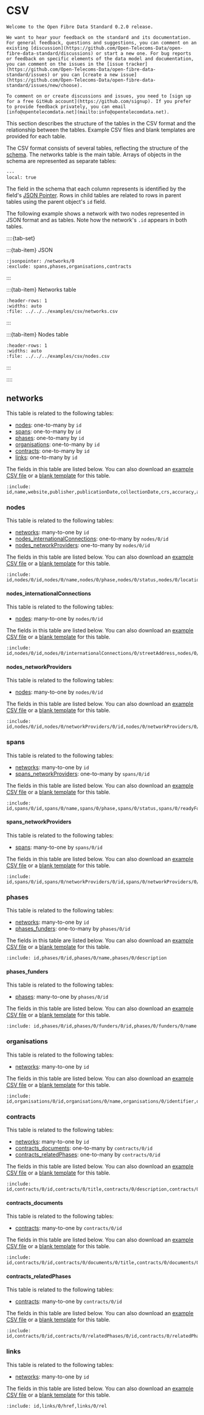 # CSV

```{admonition} 0.2.0 release
Welcome to the Open Fibre Data Standard 0.2.0 release.

We want to hear your feedback on the standard and its documentation. For general feedback, questions and suggestions, you can comment on an existing [discussion](https://github.com/Open-Telecoms-Data/open-fibre-data-standard/discussions) or start a new one. For bug reports or feedback on specific elements of the data model and documentation, you can comment on the issues in the [issue tracker](https://github.com/Open-Telecoms-Data/open-fibre-data-standard/issues) or you can [create a new issue](https://github.com/Open-Telecoms-Data/open-fibre-data-standard/issues/new/choose).

To comment on or create discussions and issues, you need to [sign up for a free GitHub account](https://github.com/signup). If you prefer to provide feedback privately, you can email [info@opentelecomdata.net](mailto:info@opentelecomdata.net).
```

This section describes the structure of the tables in the CSV format and the relationship between the tables. Example CSV files and blank templates are provided for each table.

The CSV format consists of several tables, reflecting the structure of the [schema](../schema.md). The networks table is the main table. Arrays of objects in the schema are represented as separate tables:

```{contents}
---
local: true
```

The field in the schema that each column represents is identified by the field's [JSON Pointer](https://tools.ietf.org/html/rfc6901). Rows in child tables are related to rows in parent tables using the parent object's `id` field.

The following example shows a network with two nodes represented in JSON format and as tables. Note how the network's `.id` appears in both tables.

::::{tab-set}

:::{tab-item} JSON

```{jsoninclude} ../../../examples/json/network-package.json
:jsonpointer: /networks/0
:exclude: spans,phases,organisations,contracts
```

:::

:::{tab-item} Networks table

```{csv-table-no-translate}
:header-rows: 1
:widths: auto
:file: ../../../examples/csv/networks.csv
```

:::

:::{tab-item} Nodes table

```{csv-table-no-translate}
:header-rows: 1
:widths: auto
:file: ../../../examples/csv/nodes.csv
```

:::

::::

## networks

This table is related to the following tables:

- [nodes](#nodes): one-to-many by `id`
- [spans](#spans): one-to-many by `id`
- [phases](#phases): one-to-many by `id`
- [organisations](#organisations): one-to-many by `id`
- [contracts](#contracts): one-to-many by `id`
- [links](#links): one-to-many by `id`

The fields in this table are listed below. You can also download an [example CSV file](../../../examples/csv/networks.csv) or a [blank template](../../../examples/csv/template/networks.csv) for this table.

```{jsonschema} ../../../schema/network-schema.json
:include: id,name,website,publisher,publicationDate,collectionDate,crs,accuracy,accuracyDetails,language
```

### nodes

This table is related to the following tables:

- [networks](#networks): many-to-one by `id`
- [nodes_internationalConnections](#nodes_internationalconnections): one-to-many by `nodes/0/id`
- [nodes_networkProviders](#nodes_networkproviders): one-to-many by `nodes/0/id`

The fields in this table are listed below. You can also download an [example CSV file](../../../examples/csv/nodes.csv) or a [blank template](../../../examples/csv/template/nodes.csv) for this table.

```{jsonschema} ../../../schema/network-schema.json
:include: id,nodes/0/id,nodes/0/name,nodes/0/phase,nodes/0/status,nodes/0/location,nodes/0/address,nodes/0/type,nodes/0/accessPoint,nodes/0/power,nodes/0/technologies,nodes/0/physicalInfrastructureProvider
```

#### nodes_internationalConnections

This table is related to the following tables:

- [nodes](#nodes): many-to-one by `nodes/0/id`

The fields in this table are listed below. You can also download an [example CSV file](../../../examples/csv/nodes_internationalConnections.csv) or a [blank template](../../../examples/csv/template/nodes_internationalConnections.csv) for this table.

```{jsonschema} ../../../schema/network-schema.json
:include: id,nodes/0/id,nodes/0/internationalConnections/0/streetAddress,nodes/0/internationalConnections/0/locality,nodes/0/internationalConnections/0/region,nodes/0/internationalConnections/0/postalCode,nodes/0/internationalConnections/0/country
```

#### nodes_networkProviders

This table is related to the following tables:

- [nodes](#nodes): many-to-one by `nodes/0/id`

The fields in this table are listed below. You can also download an [example CSV file](../../../examples/csv/nodes_networkProviders.csv) or a [blank template](../../../examples/csv/template/nodes_networkProviders.csv) for this table.

```{jsonschema} ../../../schema/network-schema.json
:include: id,nodes/0/id,nodes/0/networkProviders/0/id,nodes/0/networkProviders/0/name
```

### spans

This table is related to the following tables:

- [networks](#networks): many-to-one by `id`
- [spans_networkProviders](#spans_networkproviders): one-to-many by `spans/0/id`

The fields in this table are listed below. You can also download an [example CSV file](../../../examples/csv/spans.csv) or a [blank template](../../../examples/csv/template/spans.csv) for this table.

```{jsonschema} ../../../schema/network-schema.json
:include: id,spans/0/id,spans/0/name,spans/0/phase,spans/0/status,spans/0/readyForServiceDate,spans/0/start,spans/0/end,spans/0/directed,spans/0/route,spans/0/physicalInfrastructureProvider,spans/0/supplier,spans/0/transmissionMedium,spans/0/deployment,spans/0/deploymentDetails,spans/0/darkFibre,spans/0/fibreType,spans/0/fibreTypeDetails,spans/0/fibreCount,spans/0/fibreLength,spans/0/technologies,spans/0/capacity,spans/0/capacityDetails,spans/0/countries
```

#### spans_networkProviders

This table is related to the following tables:

- [spans](#spans): many-to-one by `spans/0/id`

The fields in this table are listed below. You can also download an [example CSV file](../../../examples/csv/spans_networkProviders.csv) or a [blank template](../../../examples/csv/template/spans_networkProviders.csv) for this table.

```{jsonschema} ../../../schema/network-schema.json
:include: id,spans/0/id,spans/0/networkProviders/0/id,spans/0/networkProviders/0/name
```

### phases

This table is related to the following tables:

- [networks](#networks): many-to-one by `id`
- [phases_funders](#phases_funders): one-to-many by `phases/0/id`

The fields in this table are listed below. You can also download an [example CSV file](../../../examples/csv/phases.csv) or a [blank template](../../../examples/csv/template/phases.csv) for this table.

```{jsonschema} ../../../schema/network-schema.json
:include: id,phases/0/id,phases/0/name,phases/0/description
```

#### phases_funders

This table is related to the following tables:

- [phases](#phases): many-to-one by `phases/0/id`

The fields in this table are listed below. You can also download an [example CSV file](../../../examples/csv/phases_funders.csv) or a [blank template](../../../examples/csv/template/phases_funders.csv) for this table.

```{jsonschema} ../../../schema/network-schema.json
:include: id,phases/0/id,phases/0/funders/0/id,phases/0/funders/0/name
```

### organisations

This table is related to the following tables:

- [networks](#networks): many-to-one by `id`

The fields in this table are listed below. You can also download an [example CSV file](../../../examples/csv/organisations.csv) or a [blank template](../../../examples/csv/template/organisations.csv) for this table.

```{jsonschema} ../../../schema/network-schema.json
:include: id,organisations/0/id,organisations/0/name,organisations/0/identifier,organisations/0/country,organisations/0/roles,organisations/0/roleDetails,organisations/0/website,organisations/0/logo
```

### contracts

This table is related to the following tables:

- [networks](#networks): many-to-one by `id`
- [contracts_documents](#contracts_documents): one-to-many by `contracts/0/id`
- [contracts_relatedPhases](#contracts_relatedphases): one-to-many by `contracts/0/id`

The fields in this table are listed below. You can also download an [example CSV file](../../../examples/csv/contracts.csv) or a [blank template](../../../examples/csv/template/contracts.csv) for this table.

```{jsonschema} ../../../schema/network-schema.json
:include: id,contracts/0/id,contracts/0/title,contracts/0/description,contracts/0/type,contracts/0/value,contracts/0/dateSigned
```

#### contracts_documents

This table is related to the following tables:

- [contracts](#contracts): many-to-one by `contracts/0/id`

The fields in this table are listed below. You can also download an [example CSV file](../../../examples/csv/contracts_documents.csv) or a [blank template](../../../examples/csv/template/contracts_documents.csv) for this table.

```{jsonschema} ../../../schema/network-schema.json
:include: id,contracts/0/id,contracts/0/documents/0/title,contracts/0/documents/0/description,contracts/0/documents/0/url,contracts/0/documents/0/format
```

#### contracts_relatedPhases

This table is related to the following tables:

- [contracts](#contracts): many-to-one by `contracts/0/id`

The fields in this table are listed below. You can also download an [example CSV file](../../../examples/csv/contracts_relatedPhases.csv) or a [blank template](../../../examples/csv/template/contracts_relatedPhases.csv) for this table.

```{jsonschema} ../../../schema/network-schema.json
:include: id,contracts/0/id,contracts/0/relatedPhases/0/id,contracts/0/relatedPhases/0/name
```

### links

This table is related to the following tables:

- [networks](#networks): many-to-one by `id`

The fields in this table are listed below. You can also download an [example CSV file](../../../examples/csv/links.csv) or a [blank template](../../../examples/csv/template/links.csv) for this table.

```{jsonschema} ../../../schema/network-schema.json
:include: id,links/0/href,links/0/rel
```
